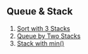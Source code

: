 ## Queue & Stack
1.  [Sort with 3 Stacks](Medium/SortWith3Stacks)
2.  [Queue by Two Stacks](Medium/QueueByTwoStacks)
3.  [Stack with min()](Medium/StackWithMin)